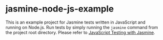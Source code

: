 # jasmine-node-js-example
This is an example project for Jasmine tests written in JavaScript and running on Node.js.
Run tests by simply running the `jasmine` command from the project root directory.
Please refer to [JavaScript Testing with Jasmine](https://automationpanda.com/2018/01/26/javascript-testing-with-jasmine/).
